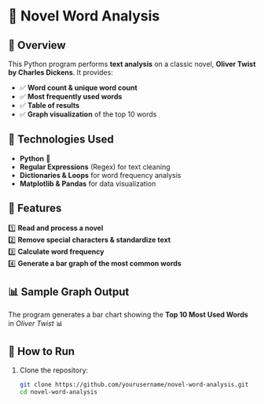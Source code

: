 # 📖 Novel Word Analysis  

## 📌 Overview  
This Python program performs **text analysis** on a classic novel, **Oliver Twist by Charles Dickens**. It provides:  
- ✅ **Word count & unique word count**  
- ✅ **Most frequently used words**  
- ✅ **Table of results**  
- ✅ **Graph visualization** of the top 10 words  

## 🔧 Technologies Used  
- **Python** 🐍  
- **Regular Expressions** (Regex) for text cleaning  
- **Dictionaries & Loops** for word frequency analysis  
- **Matplotlib & Pandas** for data visualization  

## 🚀 Features  
1️⃣ **Read and process a novel**  
2️⃣ **Remove special characters & standardize text**  
3️⃣ **Calculate word frequency**  
4️⃣ **Generate a bar graph of the most common words**  

## 📊 Sample Graph Output  
The program generates a bar chart showing the **Top 10 Most Used Words** in *Oliver Twist* 📊  

## 📂 How to Run  
1. Clone the repository:  
   ```bash
   git clone https://github.com/yourusername/novel-word-analysis.git
   cd novel-word-analysis
